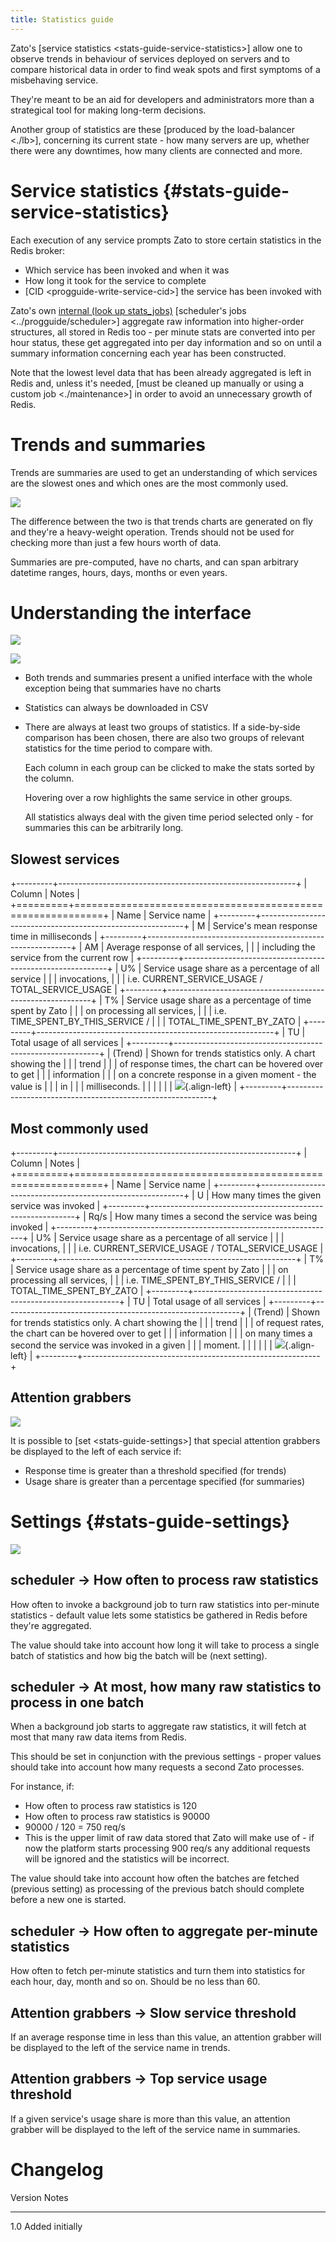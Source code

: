```yaml
---
title: Statistics guide
---
```


Zato\'s [service statistics \<stats-guide-service-statistics\>] allow one to observe
trends in behaviour of services deployed
on servers and to compare historical data in order to find weak spots and first
symptoms of a misbehaving service.

They\'re meant to be an aid for developers and administrators more than a strategical
tool for making long-term decisions.

Another group of statistics are these [produced by the load-balancer \<./lb\>], concerning
its current state - how many servers are up, whether there were any downtimes,
how many clients are connected and more.

Service statistics {#stats-guide-service-statistics}
==================

Each execution of any service prompts Zato to store certain statistics in the Redis
broker:

-   Which service has been invoked and when it was
-   How long it took for the service to complete
-   [CID \<progguide-write-service-cid\>] the service has been invoked with

Zato\'s own
[internal (look up stats_jobs)](https://github.com/zatosource/zato/blob/support/2.0/code/zato-server/src/zato/server/spring_context.py)
[scheduler\'s jobs \<../progguide/scheduler\>] aggregate raw information
into higher-order structures, all stored in Redis too - per minute stats are
converted into per hour status, these get aggregated into per day information and so
on until a summary information concerning each year has been constructed.

Note that the lowest level data that has been already aggregated is left in Redis and, unless it\'s
needed, [must be cleaned up manually or using a custom job \<./maintenance\>]
in order to avoid an unnecessary growth of Redis.

Trends and summaries
====================

Trends are summaries are used to get an understanding of which services are the
slowest ones and which ones are the most commonly used.

![](/gfx/stats/trends-summaries.png)

The difference between the two is that trends charts are generated on fly
and they\'re a heavy-weight operation. Trends should not be used for checking
more than just a few hours worth of data.

Summaries are pre-computed, have no charts, and can span arbitrary datetime
ranges, hours, days, months or even years.

Understanding the interface
===========================

![](/gfx/stats/overview.png)

![](/gfx/stats/comparison.png)

-   Both trends and summaries present a unified interface with the whole exception
    being that summaries have no charts

-   Statistics can always be downloaded in CSV

-   There are always at least two groups of statistics. If a side-by-side
    comparison has been chosen, there are also two groups of relevant statistics
    for the time period to compare with.

    Each column in each group can be clicked to make the stats sorted by the column.

    Hovering over a row highlights the same service in other groups.

    All statistics always deal with the given time period selected only - for
    summaries this can be arbitrarily long.

Slowest services
----------------

+---------+-----------------------------------------------------------+
| Column  | Notes                                                     |
+=========+===========================================================+
| Name    | Service name                                              |
+---------+-----------------------------------------------------------+
| M       | Service\'s mean response time in milliseconds             |
+---------+-----------------------------------------------------------+
| AM      | Average response of all services,                         |
|         | including the service from the current row                |
+---------+-----------------------------------------------------------+
| U%      | Service usage share as a percentage of all service        |
|         | invocations,                                              |
|         | i.e. CURRENT_SERVICE_USAGE / TOTAL_SERVICE_USAGE          |
+---------+-----------------------------------------------------------+
| T%      | Service usage share as a percentage of time spent by Zato |
|         | on processing all services,                               |
|         | i.e. TIME_SPENT_BY_THIS_SERVICE /                         |
|         | TOTAL_TIME_SPENT_BY_ZATO                                  |
+---------+-----------------------------------------------------------+
| TU      | Total usage of all services                               |
+---------+-----------------------------------------------------------+
| (Trend) | Shown for trends statistics only. A chart showing the     |
|         | trend                                                     |
|         | of response times, the chart can be hovered over to get   |
|         | information                                               |
|         | on a concrete response in a given moment - the value is   |
|         | in                                                        |
|         | milliseconds.                                             |
|         |                                                           |
|         | ![](/gfx/stats/trends-hover.png){.align-left}             |
+---------+-----------------------------------------------------------+

Most commonly used
------------------

+---------+-----------------------------------------------------------+
| Column  | Notes                                                     |
+=========+===========================================================+
| Name    | Service name                                              |
+---------+-----------------------------------------------------------+
| U       | How many times the given service was invoked              |
+---------+-----------------------------------------------------------+
| Rq/s    | How many times a second the service was being invoked     |
+---------+-----------------------------------------------------------+
| U%      | Service usage share as a percentage of all service        |
|         | invocations,                                              |
|         | i.e. CURRENT_SERVICE_USAGE / TOTAL_SERVICE_USAGE          |
+---------+-----------------------------------------------------------+
| T%      | Service usage share as a percentage of time spent by Zato |
|         | on processing all services,                               |
|         | i.e. TIME_SPENT_BY_THIS_SERVICE /                         |
|         | TOTAL_TIME_SPENT_BY_ZATO                                  |
+---------+-----------------------------------------------------------+
| TU      | Total usage of all services                               |
+---------+-----------------------------------------------------------+
| (Trend) | Shown for trends statistics only. A chart showing the     |
|         | trend                                                     |
|         | of request rates, the chart can be hovered over to get    |
|         | information                                               |
|         | on many times a second the service was invoked in a given |
|         | moment.                                                   |
|         |                                                           |
|         | ![](/gfx/stats/trends-hover2.png){.align-left}            |
+---------+-----------------------------------------------------------+

Attention grabbers
------------------

![](/gfx/stats/attention.png)

It is possible to [set \<stats-guide-settings\>] that special attention grabbers
be displayed to the left of each service if:

-   Response time is greater than a threshold specified (for trends)
-   Usage share is greater than a percentage specified (for summaries)

Settings {#stats-guide-settings}
========

![](/gfx/stats/settings.png)

scheduler -\> How often to process raw statistics
-------------------------------------------------

How often to invoke a background job to turn raw statistics into per-minute
statistics - default value lets some statistics be gathered in Redis before
they\'re aggregated.

The value should take into account how long it will take to process a single
batch of statistics and how big the batch will be (next setting).

scheduler -\> At most, how many raw statistics to process in one batch
----------------------------------------------------------------------

When a background job starts to aggregate raw statistics, it will fetch at
most that many raw data items from Redis.

This should be set in conjunction with the previous settings - proper values should
take into account how many requests a second Zato processes.

For instance, if:

-   How often to process raw statistics is 120
-   How often to process raw statistics is 90000
-   90000 / 120 = 750 req/s
-   This is the upper limit of raw data stored that Zato will make use of -
    if now the platform starts processing 900 req/s any additional requests
    will be ignored and the statistics will be incorrect.

The value should take into account how often the batches are fetched (previous setting)
as processing of the previous batch should complete before a new one is started.

scheduler -\> How often to aggregate per-minute statistics
----------------------------------------------------------

How often to fetch per-minute statistics and turn them into statistics for
each hour, day, month and so on. Should be no less than 60.

Attention grabbers -\> Slow service threshold
---------------------------------------------

If an average response time in less than this value, an attention grabber will
be displayed to the left of the service name in trends.

Attention grabbers -\> Top service usage threshold
--------------------------------------------------

If a given service\'s usage share is more than this value, an attention grabber will
be displayed to the left of the service name in summaries.

Changelog
=========

  Version   Notes
  --------- -----------------
  1.0       Added initially
